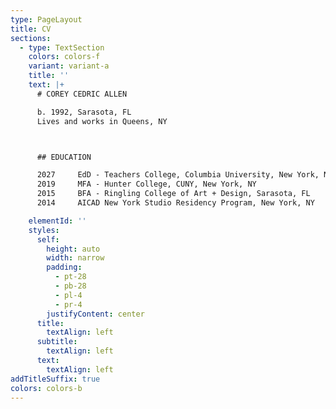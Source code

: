```yaml
---
type: PageLayout
title: CV
sections:
  - type: TextSection
    colors: colors-f
    variant: variant-a
    title: ''
    text: |+
      # COREY CEDRIC ALLEN

      b. 1992, Sarasota, FL
      Lives and works in Queens, NY



      ## EDUCATION

      2027     EdD - Teachers College, Columbia University, New York, NY
      2019     MFA - Hunter College, CUNY, New York, NY
      2015     BFA - Ringling College of Art + Design, Sarasota, FL
      2014     AICAD New York Studio Residency Program, New York, NY

    elementId: ''
    styles:
      self:
        height: auto
        width: narrow
        padding:
          - pt-28
          - pb-28
          - pl-4
          - pr-4
        justifyContent: center
      title:
        textAlign: left
      subtitle:
        textAlign: left
      text:
        textAlign: left
addTitleSuffix: true
colors: colors-b
---
```

